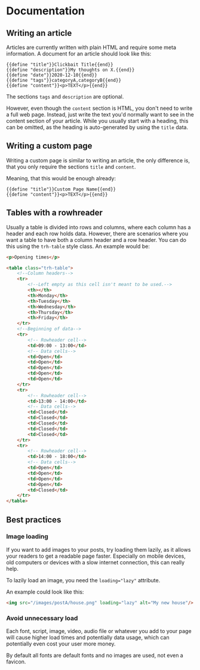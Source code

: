 # Documentation

## Writing an article

Articles are currently written with plain HTML and require some meta
information. A document for an article should look like this:

```
{{define "title"}}Clickbait Title{{end}}
{{define "description"}}My thoughts on X.{{end}}
{{define "date"}}2020-12-10{{end}}
{{define "tags"}}categoryA,categoryB{{end}}
{{define "content"}}<p>TEXT</p>{{end}}
```

The sections `tags` and `description` are optional.

However, even though the `content` section is HTML, you don't need to write
a full web page. Instead, just write the text you'd normally want to see in
the content section of your article. While you usually start with a
heading, this can be omitted, as the heading is auto-generated by using the
`title` data.

## Writing a custom page

Writing a custom page is similar to writing an article, the only difference
is, that you only require the sections `title` and `content`.

Meaning, that this would be enough already:

```
{{define "title"}}Custom Page Name{{end}}
{{define "content"}}<p>TEXT</p>{{end}}
```

## Tables with a rowhreader

Usually a table is divided into rows and columns, where each column has a
header and each row holds data. However, there are scenarios where you want
a table to have both a column header and a row header. You can do this using
the `trh-table` style class. An example would be:

```html
<p>Opening times</p>

<table class="trh-table">
    <!--Column headers-->
    <tr>
        <!--Left empty as this cell isn't meant to be used.-->
        <th></th>
        <th>Monday</th>
        <th>Tuesday</th>
        <th>Wednesday</th>
        <th>Thursday</th>
        <th>Friday</th>
    </tr>
    <!--Beginning of data-->
    <tr>
        <!-- Rowheader cell-->
        <td>09:00 - 13:00</td>
        <!-- Data cells-->
        <td>Open</td>
        <td>Open</td>
        <td>Open</td>
        <td>Open</td>
        <td>Open</td>
    </tr>
    <tr>
        <!-- Rowheader cell-->
        <td>13:00 - 14:00</td>
        <!-- Data cells-->
        <td>Closed</td>
        <td>Closed</td>
        <td>Closed</td>
        <td>Closed</td>
        <td>Closed</td>
    </tr>
    <tr>
        <!-- Rowheader cell-->
        <td>14:00 - 18:00</td>
        <!-- Data cells-->
        <td>Open</td>
        <td>Open</td>
        <td>Open</td>
        <td>Open</td>
        <td>Closed</td>
    </tr>
</table>
```

## Best practices

### Image loading

If you want to add images to your posts, try loading them lazily, as it
allows your readers to get a readable page faster. Especially on mobile
devices, old computers or devices with a slow internet connection, this
can really help.

To lazily load an image, you need the `loading="lazy"` attribute.

An example could look like this:

```html
<img src="/images/postA/house.png" loading="lazy" alt="My new house"/>
```

### Avoid unnecessary load

Each font, script, image, video, audio file or whatever you add to your
page will cause higher load times and potentially data usage, which can
potentially even cost your user more money.

By default all fonts are default fonts and no images are used, not even
a favicon.

